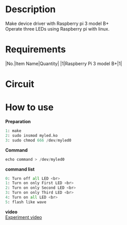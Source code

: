 # Description
Make device driver with Raspberry pi 3 model B+ <br>
Operate three LEDs using Raspberry pi with linux.

# Requirements
|No.|Item Name|Quantity|
|1|Raspberry Pi 3 model B+|1|

# Circuit


# How to use
**Preparation**
```python
1: make
2: sudo insmod myled.ko
3: sudo chmod 666 /dev/myled0 
```
**Command**
```python
echo command > /dev/myled0
```

**command list** <br>
```python
0: Turn off all LED <br>
1: Turn on only First LED <br>
2: Turn on only Second LED <br>
3: Turn on only Third LED <br>
4: Turn on all LED <br>
5: flash like wave
```

**video** <br>
[Experiment video]()
